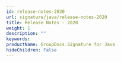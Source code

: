 ```yaml
---
id: release-notes-2020
url: signature/java/release-notes-2020
title: Release Notes - 2020
weight: 1
description: ""
keywords: 
productName: GroupDocs.Signature for Java
hideChildren: False
---
```

